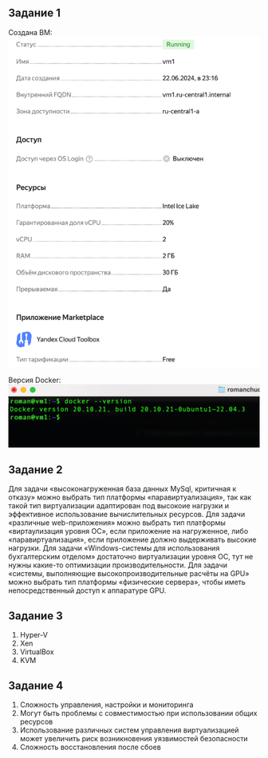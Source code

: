 ## Задание 1
Создана ВМ:
![VM1](yc_vm1_config.png)

Версия Docker:
![Docker Version](yc_vm1_docker.png)

## Задание 2
Для задачи «высоконагруженная база данных MySql, критичная к отказу» можно выбрать тип платформы «паравиртуализация», так как такой тип виртуализации адаптирован под высокоие нагрузки и эффективное использование вычислительных ресурсов.
Для задачи «различные web-приложения» можно выбрать тип платформы «виртаулизация уровня ОС», если приложение на нагруженное, либо «паравиртуализация», если приложение должно выдерживать высокие нагрузки.
Для задачи «Windows-системы для использования бухгалтерским отделом» достаточно виртуализации уровня ОС, тут не нужны какие-то оптимизации производительности.
Для задачи «системы, выполняющие высокопроизводительные расчёты на GPU» можно выбрать тип платформы «физические сервера», чтобы иметь непосредственный доступ к аппаратуре GPU.

## Задание 3
1.	Hyper-V
2.	Xen
3.	VirtualBox
4.	KVM

## Задание 4
1. Сложность управления, настройки и мониторинга
2. Могут быть проблемы с совместимостью при использовании общих ресурсов
3. Использование различных систем управления виртуализацией может увеличить риск возникновения уязвимостей безопасности
4. Сложность восстановления после сбоев
